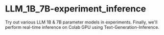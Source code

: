 # LLM_1B_7B-experiment_inference
Try out various LLM 1B & 7B parameter models in experiments. Finally, we'll perform real-time inference on Colab GPU using Text-Generation-Inference.

